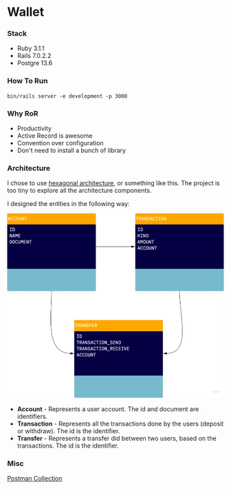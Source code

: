 # Wallet

### Stack
* Ruby 3.1.1
* Rails 7.0.2.2
* Postgre 13.6

### How To Run
```
bin/rails server -e development -p 3000
```

### Why RoR
* Productivity
* Active Record is awesome
* Convention over configuration
* Don't need to install a bunch of library

### Architecture
I chose to use [hexagonal architecture](https://netflixtechblog.com/ready-for-changes-with-hexagonal-architecture-b315ec967749), or something like this. The project is too tiny to explore all the architecture components.

I designed the entities in the following way:

![diagram](diagram.png)

* **Account** - Represents a user account. The id and document are identifiers.
* **Transaction** - Represents all the transactions done by the users (deposit or withdraw). The id is the identifier.
* **Transfer** - Represents a transfer did between two users, based on the transactions. The id is the identifier.

### Misc
[Postman Collection](https://www.getpostman.com/collections/389d607d903b6a122e0d)
